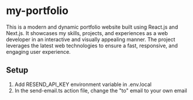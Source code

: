 # my-portfolio
This is a modern and dynamic portfolio website built using React.js and Next.js. It showcases my skills, projects, and experiences as a web developer in an interactive and visually appealing manner. The project leverages the latest web technologies to ensure a fast, responsive, and engaging user experience.

## Setup

1. Add RESEND_API_KEY environment variable in .env.local
2. In the send-email.ts action file, change the "to" email to your own email